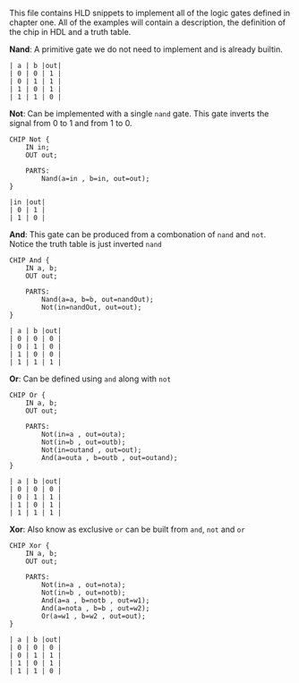 This file contains HLD snippets to implement all of the logic gates defined in chapter one. 
All of the examples will contain a description, the definition of the chip in HDL and a truth table. 


**Nand**: A primitive gate we do not need to implement and is already builtin.
```
| a | b |out|
| 0 | 0 | 1 |
| 0 | 1 | 1 |
| 1 | 0 | 1 |
| 1 | 1 | 0 |
```

**Not**: Can be implemented with a single `nand` gate. This gate inverts the signal from 0 to 1 and from 1 to 0.

```
CHIP Not {
    IN in;
    OUT out;

    PARTS:
        Nand(a=in , b=in, out=out);
}
```

```
|in |out|
| 0 | 1 |
| 1 | 0 |
```

**And**: This gate can be produced from a combonation of `nand` and `not`. Notice the truth table is just inverted `nand`

```
CHIP And {
    IN a, b;
    OUT out;
    
    PARTS:
        Nand(a=a, b=b, out=nandOut);
        Not(in=nandOut, out=out);
}
```

```
| a | b |out|
| 0 | 0 | 0 |
| 0 | 1 | 0 |
| 1 | 0 | 0 |
| 1 | 1 | 1 |
```

**Or**: Can be defined using `and` along with `not`

```
CHIP Or {
    IN a, b;
    OUT out;

    PARTS:
        Not(in=a , out=outa);
        Not(in=b , out=outb);
        Not(in=outand , out=out);
        And(a=outa , b=outb , out=outand);
}
```

```
| a | b |out|
| 0 | 0 | 0 |
| 0 | 1 | 1 |
| 1 | 0 | 1 |
| 1 | 1 | 1 |
```

**Xor**: Also know as exclusive `or` can be built from `and`, `not` and `or`

```
CHIP Xor {
    IN a, b;
    OUT out;

    PARTS:
        Not(in=a , out=nota);
        Not(in=b , out=notb);
        And(a=a , b=notb , out=w1);
        And(a=nota , b=b , out=w2);
        Or(a=w1 , b=w2 , out=out);
}
```

```
| a | b |out|
| 0 | 0 | 0 |
| 0 | 1 | 1 |
| 1 | 0 | 1 |
| 1 | 1 | 0 |
```
